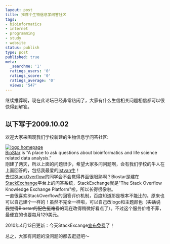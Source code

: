 ```yaml
---
layout: post
title: 推荐个生物信息学问答社区
tags:
- bioinformatics
- internet
- programming
- study
- website
status: publish
type: post
published: true
meta:
  _searchme: '1'
  ratings_users: '0'
  ratings_score: '0'
  ratings_average: '0'
  views: '547'
---
```

继续推荐啊，现在此论坛已经非常热闹了，大家有什么生信相关问题相信都可以很快得到解答。

以下写于2009.10.02
------------------------
欢迎大家来围观我们学校新建的生物信息学问答社区:
<div><a href="http://biostar.stackexchange.com/"><img src="http://biostar.stackexchange.com/theme/image/theme.logo.1d7249" alt="logo homepage" /></a></div>
<div><a href="http://biostar.stackexchange.com/" target="_blank">BioStar</a> is “A place to ask questions about bioinformatics and life science related data analysis.”</div>
<div>刚建了两天，所以上面的问题很少，希望大家多问问题啊，会有我们学校的牛人在上面回答的，包括我最爱的<a href="http://www.personal.psu.edu/iua1/" target="_blank">Istvan牛</a>！</div>
<div>去过<a href="http://stackoverflow.com/" target="_blank">StackOverflow</a>的同学会不会觉得界面很眼熟啊？Biostar是建在<a href="http://stackexchange.com/" target="_blank">StackExchange</a>平台上的问答系统，StackExchange就是"The Stack Overflow Knowledge Exchange Platform"啦，所以长得很像啦。</div>
<div>一直很喜欢StackOverflow的回答评价机制，百度知道那是根本不能比的。原来也可以自己建个一样的！虽然不完全一样啦，可以自己改logo和主题颜色（<span style="text-decoration:line-through;">实话说我觉得Biostar的配色挺难看的</span>现在改得稍微好看点了）。不过这个服务价格不菲，最便宜的也要每月129美元。</div>

2010年4月13日更新：今天StackExcange<a href="http://www.joelonsoftware.com/items/2010/04/13.html">宣布免费</a>了！


<div>总之，大家有问题的没问题的都去逛逛吧～</div>
